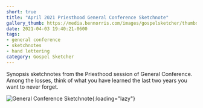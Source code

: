 ```yaml
---
short: true
title: "April 2021 Priesthood General Conference Sketchnote"
gallery_thumb: https://media.bennorris.com/images/gospelsketcher/thumbs/apr-21-3-priesthood.jpg
date: 2021-04-03 19:40:21-0600
tags:
- general conference
- sketchnotes
- hand lettering
category: Gospel Sketcher
---
```


Synopsis sketchnotes from the Priesthood session of General Conference. Among the losses, think of what you have learned the last two years you want to never forget.

![General Conference Sketchnote](https://media.bennorris.com/images/gospelsketcher/general-conference/apr-2021/apr-21-3-priesthood.jpg){:loading="lazy"}
